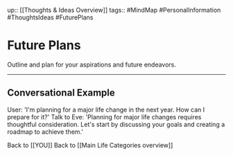 up:: [[Thoughts & Ideas Overview]]
tags:: #MindMap #PersonalInformation #ThoughtsIdeas #FuturePlans

# Future Plans

Outline and plan for your aspirations and future endeavors.

---
## Conversational Example
User: 'I'm planning for a major life change in the next year. How can I prepare for it?'
Talk to Eve: 'Planning for major life changes requires thoughtful consideration. Let's start by discussing your goals and creating a roadmap to achieve them.'

Back to [[YOU]]
Back to [[Main Life Categories overview]]